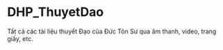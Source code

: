 # DHP_ThuyetDao
Tất cả các tài liệu thuyết Đạo của Đức Tôn Sư qua âm thanh, video, trang giấy, etc.
